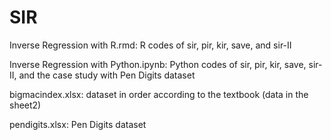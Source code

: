 # SIR
Inverse Regression with R.rmd: R codes of sir, pir, kir, save, and sir-II

Inverse Regression with Python.ipynb: Python codes of sir, pir, kir, save, sir-II, and the case study with Pen Digits dataset

bigmacindex.xlsx: dataset in order according to the textbook (data in the sheet2)

pendigits.xlsx: Pen Digits dataset
